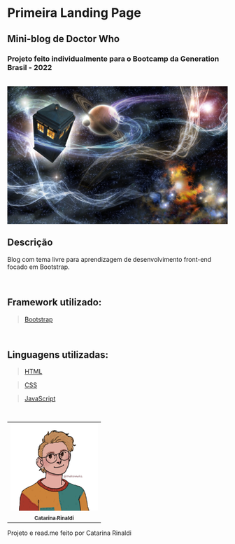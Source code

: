 # Primeira Landing Page
## Mini-blog de Doctor Who
### Projeto feito individualmente para o Bootcamp da **Generation Brasil** - 2022

<br>

<img src="./assets/imagens/DW-BG.jpg" max-width="800px" width="800px" align="center" alt="Imagem de galaxia com TARDIS">

<br>

## Descrição
Blog com tema livre para aprendizagem de desenvolvimento front-end focado em Bootstrap.

<br>

## Framework utilizado:
> [Bootstrap](https://getbootstrap.com/ "Framework Bootstrap")

<br>

## Linguagens utilizadas:
> [HTML](https://developer.mozilla.org/pt-BR/docs/Web/HTML "Linguagem de Marcação")

> [CSS](https://developer.mozilla.org/pt-BR/docs/Web/CSS "Cascading Style Sheets")

> [JavaScript](https://developer.mozilla.org/pt-BR/docs/Web/JavaScript "JS")

<br>

<table>
    <tr>
       <td align="center"><a href="https://linktr.ee/catarinarinaldi" title="Me conheça mais"><img src="./assets/imagens/catarinaAvatar.png" width="200px;" alt="Avatar de Catarina Rinaldi"/><br /><sub><b>Catarina Rinaldi</b></sub></a><br /><a href="https://linktr.ee/catarinarinaldi" title="Catarina Rinaldi"></a></td>
    </tr>
</table>

Projeto e read.me feito por Catarina Rinaldi
